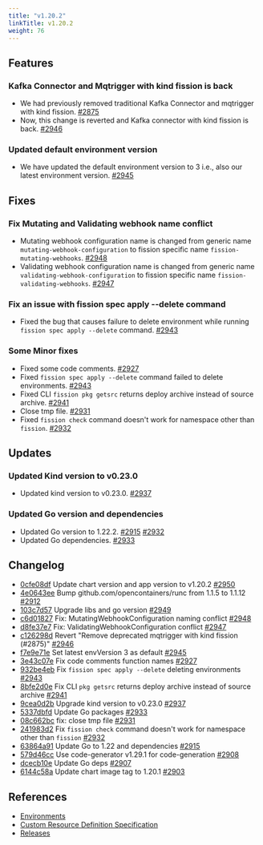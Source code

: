 ```yaml
---
title: "v1.20.2"
linkTitle: v1.20.2
weight: 76
---
```


## Features

### Kafka Connector and Mqtrigger with kind fission is back

- We had previously removed traditional Kafka Connector and mqtrigger with kind fission. [#2875](https://github.com/fission/fission/pull/2875)
- Now, this change is reverted and Kafka connector with kind fission is back. [#2946](https://github.com/fission/fission/pull/2946)

### Updated default environment version

- We have updated the default environment version to 3 i.e., also our latest environment version. [#2945](https://github.com/fission/fission/pull/2945)

## Fixes

### Fix Mutating and Validating webhook name conflict

- Mutating webhook configuration name is changed from generic name `mutating-webhook-configuration` to fission specific name `fission-mutating-webhooks`. [#2948](https://github.com/fission/fission/pull/2948)
- Validating webhook configuration name is changed from generic name `validating-webhook-configuration` to fission specific name `fission-validating-webhooks`. [#2947](https://github.com/fission/fission/pull/2947)

### Fix an issue with fission spec apply --delete command

* Fixed the bug that causes failure to delete environment while running `fission spec apply --delete` command. [#2943](https://github.com/fission/fission/pull/2943)

### Some Minor fixes

* Fixed some code comments. [#2927](https://github.com/fission/fission/pull/2927)
* Fixed `fission spec apply --delete` command failed to delete environments. [#2943](https://github.com/fission/fission/pull/2943)
* Fixed CLI `fission pkg getsrc` returns deploy archive instead of source archive. [#2941](https://github.com/fission/fission/pull/2941)
* Close tmp file. [#2931](https://github.com/fission/fission/pull/2931)
* Fixed `fission check` command doesn't work for namespace other than `fission`. [#2932](https://github.com/fission/fission/pull/2932)

## Updates

### Updated Kind version to v0.23.0
* Updated kind version to v0.23.0. [#2937](https://github.com/fission/fission/pull/2937)

### Updated Go version and dependencies
* Updated Go version to 1.22.2. [#2915](https://github.com/fission/fission/pull/2915) [#2932](https://github.com/fission/fission/pull/2932)
* Updated Go dependencies. [#2933](https://github.com/fission/fission/pull/2933)

## Changelog

* [0cfe08df](https://github.com/fission/fission/commit/0cfe08df) Update chart version and app version to v1.20.2 [#2950](https://github.com/fission/fission/pull/2950)
* [4e0643ee](https://github.com/fission/fission/commit/4e0643ee) Bump github.com/opencontainers/runc from 1.1.5 to 1.1.12 [#2912](https://github.com/fission/fission/pull/2912)
* [103c7d57](https://github.com/fission/fission/commit/103c7d57) Upgrade libs and go version [#2949](https://github.com/fission/fission/pull/2949)
* [c6d01827](https://github.com/fission/fission/commit/c6d01827) Fix: MutatingWebhookConfiguration naming conflict [#2948](https://github.com/fission/fission/pull/2948)
* [d8fe37e7](https://github.com/fission/fission/commit/d8fe37e7) Fix: ValidatingWebhookConfiguration conflict [#2947](https://github.com/fission/fission/pull/2947)
* [c126298d](https://github.com/fission/fission/commit/c126298d) Revert "Remove deprecated mqtrigger with kind fission (#2875)" [#2946](https://github.com/fission/fission/pull/2946)
* [f7e9e71e](https://github.com/fission/fission/commit/f7e9e71e) Set latest envVersion 3 as default [#2945](https://github.com/fission/fission/pull/2945)
* [3e43c07e](https://github.com/fission/fission/commit/3e43c07e) Fix code comments  function names  [#2927](https://github.com/fission/fission/pull/2927)
* [932be4eb](https://github.com/fission/fission/commit/932be4eb) Fix `fission spec apply --delete` deleting environments [#2943](https://github.com/fission/fission/pull/2943)
* [8bfe2d0e](https://github.com/fission/fission/commit/8bfe2d0e) Fix CLI `pkg getsrc` returns deploy archive instead of source archive [#2941](https://github.com/fission/fission/pull/2941)
* [9cea0d2b](https://github.com/fission/fission/commit/9cea0d2b) Upgrade kind version to v0.23.0 [#2937](https://github.com/fission/fission/pull/2937)
* [5337dbfd](https://github.com/fission/fission/commit/5337dbfd) Update Go packages [#2933](https://github.com/fission/fission/pull/2933)
* [08c662bc](https://github.com/fission/fission/commit/08c662bc) fix: close tmp file [#2931](https://github.com/fission/fission/pull/2931)
* [241983d2](https://github.com/fission/fission/commit/241983d2) Fix `fission check` command doesn't work for namespace other than `fission` [#2932](https://github.com/fission/fission/pull/2932)
* [63864a91](https://github.com/fission/fission/commit/63864a91) Update Go to 1.22 and dependencies [#2915](https://github.com/fission/fission/pull/2915)
* [579d46cc](https://github.com/fission/fission/commit/579d46cc) Use code-generator v1.29.1 for code-generation [#2908](https://github.com/fission/fission/pull/2908)
* [dcecb10e](https://github.com/fission/fission/commit/dcecb10e) Update Go deps [#2907](https://github.com/fission/fission/pull/2907)
* [6144c58a](https://github.com/fission/fission/commit/6144c58a) Update chart image tag to 1.20.1 [#2903](https://github.com/fission/fission/pull/2903)

## References

- [Environments](/environments/)
- [Custom Resource Definition Specification](https://doc.crds.dev/github.com/fission/fission)
- [Releases](https://github.com/fission/fission/releases)
